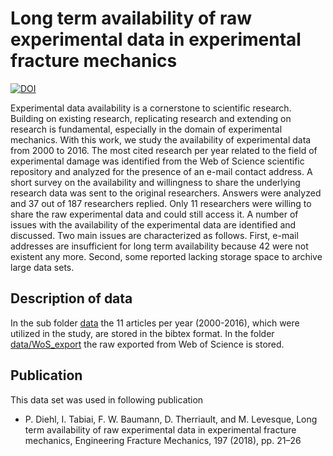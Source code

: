 # Long term availability of raw experimental data in experimental fracture mechanics

[![DOI](https://zenodo.org/badge/110383353.svg)](https://zenodo.org/badge/latestdoi/110383353)

Experimental data availability is a cornerstone to scientific research. Building  on  existing  research, replicating  research  and  extending  on  research  is  fundamental, especially in the domain of experimental mechanics.  With this  work, we study the availability of experimental data from 2000 to 2016. The  most cited research per year related to the field of  experimental damage  was  identified from the  Web of Science  scientific repository and analyzed for the  presence of an e-mail contact address.  A short survey on the availability and  willingness  to  share  the  underlying  research  data  was  sent  to  the  original  researchers.  Answers were analyzed and 37 out of 187 researchers replied.  Only  11  researchers  were  willing  to  share  the  raw  experimental  data  and  could still access it.  A  number  of  issues  with  the  availability  of  the  experimental  data  are  identified and discussed.  Two main issues are characterized as follows.  First,  e-mail addresses are insufficient for long term availability because 42 were not existent any more.  Second, some reported lacking storage space to archive large data sets.

## Description of data

In the sub folder [data](https://github.com/OpenDataExpMechanics/Survey/tree/master/data) the 11 articles per year (2000-2016), which were utilized in the study, are stored in the bibtex format. In the folder [data/WoS_export](https://github.com/OpenDataExpMechanics/Survey/tree/master/data/WoS_export) the raw exported from Web of Science is stored.

## Publication

This data set was used in following publication

* P. Diehl, I. Tabiai, F. W. Baumann, D. Therriault, and M. Levesque, Long term availability of raw experimental data in experimental fracture mechanics, Engineering Fracture Mechanics, 197 (2018), pp. 21–26
